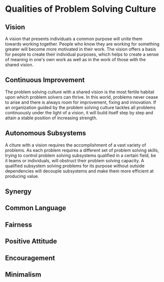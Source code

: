 # Qualities of Problem Solving Culture

## Vision
A vision that presents individuals a common purpose will unite them towards working together. People who know they are working for something greater will become more motivated in their work. The vision offers a basis for people to create their individual purposes, which helps to create a sense of meaning in one's own work as well as in the work of those with the shared vision.

## Continuous Improvement
The problem solving culture with a shared vision is the most fertile habitat upon which problem solvers can thrive. In this world, problems never cease to arise and there is always room for improvement, fixing and innovation. If an organization guided by the problem solving culture tackles all problems continuously under the light of a vision, it will build itself step by step and attain a stable position of increasing strength. 

## Autonomous Subsystems
A clture with a vision requires the accomplishment of a vast variety of problems. As each problem requires a different set of problem solving skills, trying to control problem solving subsystems qualified in a certain field, be it teams or individuals, will obstruct their problem solving capacity. A qualified subsystem solving problems for its purpose without outside dependencies will decouple subsystems and make them more efficient at producing value.

## Synergy


## Common Language
## Fairness
## Positive Attitude
## Encouragement
## Minimalism

